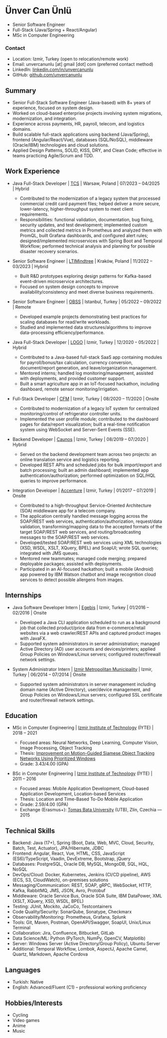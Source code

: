 # Ünver Can Ünlü

- Senior Software Engineer
- Full-Stack (Java/Spring + React/Angular)
- MSc in Computer Engineering

### Contact

- Location: Izmir, Turkey (open to relocation/remote work)
- Email: unvercanunlu [at] gmail [dot] com (preferred contact method)
- LinkedIn: [linkedin.com/in/unvercanunlu](https://www.linkedin.com/in/unvercanunlu)
- GitHub: [github.com/unvercanunlu](https://github.com/unvercanunlu)

## Summary

- Senior Full-Stack Software Engineer (Java-based) with 8+ years of experience, focused on system design.
- Worked on cloud-based enterprise projects involving system migrations, modernization, and integration.
- Experience across payments, HR, payroll, telecom, and logistics domains.
- Build scalable full-stack applications using backend (Java/Spring), frontend (Angular/React/Vue), databases (SQL/NoSQL), middleware (Oracle/IBM)
  technologies and cloud solutions.
- Applied Design Patterns, SOLID, KISS, DRY, and Clean Code; effective in teams practicing Agile/Scrum and TDD.

## Work Experience

- Java Full-Stack Developer | [TCS](https://www.tcs.com)  | Warsaw, Poland | 07/2023 – 04/2025 | Hybrid
    * Contributed to the modernization of a legacy system that processed commercial credit card payment files; helped deliver a more secure,
      lower-latency, higher-throughput system to meet client requirements.
    * Responsibilities: functional validation, documentation, bug fixing, security updates, and test development; implemented custom metrics and
      collected metrics in Prometheus and analyzed them with PromQL, built Grafana dashboards, and configured alert rules; designed/implemented
      microservices with Spring Boot and Temporal Workflow; performed technical analysis and planning for possible disaster recovery scenarios.

- Senior Software Engineer | [LTIMindtree](https://www.ltimindtree.com) | Kraków, Poland | 11/2022 – 03/2023 | Hybrid
    * Built R&D prototypes exploring design patterns for Kafka-based event-driven microservice architectures.
    * Focused on system design concepts to improve availability/consistency and meet diverse business requirements.

- Senior Software Engineer | [OBSS](https://obss.tech) | Istanbul, Turkey | 05/2022 – 09/2022 | Remote
    * Developed example projects demonstrating best practices for scaling databases for read/write workloads.
    * Studied and implemented data structures/algorithms to improve data-processing efficiency/performance.

- Java Full-Stack Developer | [LOGO](https://www.logo.com.tr) | Izmir, Turkey | 12/2020 – 05/2022 | Hybrid
    * Contributed to a Java-based full-stack SaaS app containing modules for payroll/bonus/tax calculation, currency conversion, document/report
      generation, and leave/organization management.
    * Mentored interns; handled log monitoring/management, assisted with deployments, and provided customer support.
    * Built a smart agriculture app in an IoT-focused hackathon, including dashboard, remote sensor monitoring/irrigation.

- Full-Stack Developer | [CFM](https://www.cfm.com.tr) | Izmir, Turkey | 08/2020 – 11/2020 | Onsite
    * Contributed to modernization of a legacy IoT system for centralized monitoring/control of refrigerator controller units.
    * Implemented the user profile module; contributed to the dashboard pages for data/report visualization; built a real-time notification system
      using WebSocket and Server-Sent Events (SSE).

- Backend Developer | [Caunos](https://www.caunos.com) | Izmir, Turkey | 08/2019 – 07/2020 | Hybrid
    * Served on the backend development team across two projects: an online translation service and logistics reporting.
    * Developed REST APIs and scheduled jobs for bulk import/export and batch processing; built an admin dashboard; implemented app
      authentication/authorization; performed optimization on SQL/HQL queries to improve performance.

- Integration Developer | [Accenture](https://www.accenture.com) | Izmir, Turkey | 01/2017 – 07/2019 | Onsite
    * Contributed to a high-throughput Service-Oriented Architecture (SOA) middleware app for a telecom company.
    * The application centrally handled message logging across the SOAP/REST web services, authentication/authorization, request/data validation,
      transforming/mapping data to the accepted formats of the target SOAP/REST web services, and routing/broadcasting messages to the SOAP/REST web
      services.
    * Developed/tested SOAP/REST web services using XML technologies (XSD, WSDL, XSLT, XQuery, BPEL) and SoapUI; wrote SQL queries; integrated with
      JMS queues.
    * Mentored new teammates; managed code merging; prepared deployable packages; assisted with deployments.
    * Participated in an AI-focused hackathon; built a mobile (Android) app powered by IBM Watson chatbot and image recognition cloud services to
      detect possible allergens from images.

## Internships

- Java Software Developer Intern | [Egebis](http://www.egebis.com) | Izmir, Turkey | 01/2016 – 02/2016 | Onsite
    * Developed a Java CLI application scheduled to run as a background job that collected product/price data from e-commerce/retail websites via a
      web crawler/REST APIs and captured product images with JavaFX.
    * Supported system administrators in server administration; managed Active Directory (AD) user accounts and devices/printers; applied Group
      Policies on Windows/Linux servers; configured router/firewall network settings.

- System Administrator Intern | [Izmir Metropolitan Municipality](https://www.izmir.bel.tr) | Izmir, Turkey | 06/2014 – 07/2014 | Onsite
    * Supported system administrators in server management including domain name (Active Directory), user/device management, and Group Policies on
      Windows/Linux servers; configured SSL certificate and router/firewall network settings.

## Education

- MSc in Computer Engineering | [Izmir Institute of Technology](https://iyte.edu.tr) (İYTE) | 2018 – 2021
    * Focused areas: Neural Networks, Deep Learning, Computer Vision, Image Processing, Object Tracking
    * Thesis: [Improvement on Motion-Guided Siamese Object Tracking Networks Using Prioritized Windows](https://tez.yok.gov.tr/UlusalTezMerkezi/TezGoster?key=_F5QEpayDXGqGZlp9XiFtHc6hV73AWqDWZV-PAGAelqQTgSnY1psMEUyArZs_zky)
    * Grade: 3.43/4.00 (GPA)

- BSc in Computer Engineering | [Izmir Institute of Technology](https://iyte.edu.tr) (İYTE) | 2011 – 2016
    * Focused areas: Mobile Application Development, Cloud-based Application Development, Location-based Services
    * Thesis: Location and Time-Based To-Do Mobile Application
    * Grade: 2.59/4.00 (GPA)
    * Exchange (Erasmus+): [Tomas Bata University](https://www.utb.cz) (UTB), Zlín, Czechia — 2015

## Technical Skills

- Backend: Java (17+), Spring (Boot, Data, Web, MVC, Cloud, Security, Batch, Test, Actuator), JPA/Hibernate, JDBC
- Frontend: Angular, React, Vue, HTML, CSS, JavaScript (ES6)/TypeScript, Vaadin, DevExtreme, Bootstrap, jQuery
- Databases: PostgreSQL, Oracle DB, MySQL, MongoDB, SQL, HQL, NoSQL
- DevOps/Cloud: Docker, Kubernetes, Jenkins (CI/CD pipeline), AWS (ECS, S3, CloudWatch), on-premises solutions
- Messaging/Communication: REST, SOAP, gRPC, WebSocket, HTTP, Kafka, RabbitMQ, JMS, JSON, Avro, Protobuf
- Middleware: Oracle Service Bus, Oracle SOA Suite, IBM DataPower, XML (XSLT, XQuery, XSD, WSDL, BPEL)
- Testing: JUnit, Mockito, JaCoCo, Testcontainers
- Code Quality/Security: SonarQube, Sonatype, Checkmarx
- Observability/Monitoring: Prometheus, Grafana, Splunk
- Tools: Git, Maven, Postman, OpenAPI/Swagger, SoapUI, Unix/Linux Terminal
- Collaboration: Jira, Confluence, Bitbucket, GitLab
- Data Science/ML: Python (PyTorch, NumPy, OpenCV, Matplotlib)
- Server: Windows Server (Active Directory/Group Policy), Ubuntu Server
- Additional: Temporal Workflow, Lombok, AspectJ, Apache Camel, Quartz, Markdown, Apache Cordova

## Languages

- Turkish: Native
- English: Advanced/Fluent (C1) – professional working proficiency

## Hobbies/Interests

- Cycling
- Video games
- Anime
- Music
